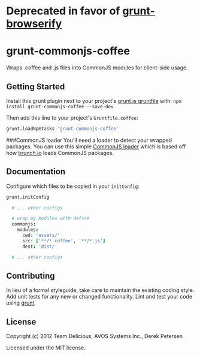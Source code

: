 # Deprecated in favor of [grunt-browserify](https://npmjs.org/package/grunt-browserify)

# grunt-commonjs-coffee

Wraps .coffee and .js files into CommonJS modules for client-side usage.

## Getting Started
Install this grunt plugin next to your project's [grunt.js gruntfile][getting_started] with: ``npm install grunt-commonjs-coffee --save-dev``

Then add this line to your project's ``Gruntfile.coffee``:

```coffeescript
grunt.loadNpmTasks 'grunt-commonjs-coffee'
```

###CommonJS loader
You'll need a loader to detect your wrapped packages. You can use this simple [CommonJS loader](https://github.com/chrisabrams/commonjs) which is based off how [brunch.io](http://brunch.io) loads CommonJS packages.

[grunt]: https://github.com/gruntjs/grunt
[getting_started]: https://github.com/gruntjs/grunt/wiki/Getting-started

## Documentation
Configure which files to be copied in your `initConfig`:

```coffeescript
grunt.initConfig

  # ... other configs

  # wrap my modules with define
  commonjs:
    modules:
      cwd: 'assets/'
      src: ['**/*.coffee', '**/*.js']
      dest: 'dist/'

  # ... other configs
```

## Contributing
In lieu of a formal styleguide, take care to maintain the existing coding style. Add unit tests for any new or changed functionality. Lint and test your code using [grunt][grunt].

## License
Copyright (c) 2012 Team Delicious, AVOS Systems Inc., Derek Petersen

Licensed under the MIT license.
